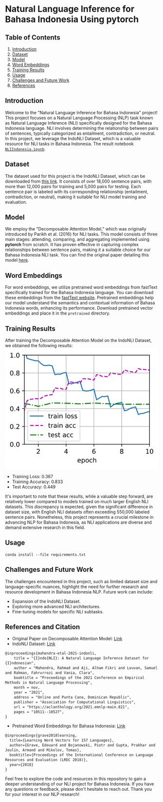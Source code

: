 # Natural Language Inference for Bahasa Indonesia Using pytorch

## Table of Contents
1. [Introduction](#introduction)
2. [Dataset](#dataset)
3. [Model](#model)
4. [Word Embeddings](#word-embeddings)
5. [Training Results](#training-results)
6. [Usage](#usage)
7. [Challenges and Future Work](#challenges-and-future-work)
8. [References](#references)

## Introduction
Welcome to the "Natural Language Inference for Bahasa Indonesia" project! This project focuses on a Natural Language Processing (NLP) task known as Natural Language Inference (NLI) specifically designed for the Bahasa Indonesia language. NLI involves determining the relationship between pairs of sentences, typically categorized as entailment, contradiction, or neutral. In this project, we leverage the IndoNLI Dataset, which is a valuable resource for NLI tasks in Bahasa Indonesia. The result notebook [`NLIIndonesia.ipynb`](https://github.com/chukbert/naturalLanguageInference/blob/master/NLIIndonesia.ipynb).

## Dataset
The dataset used for this project is the IndoNLI Dataset, which can be downloaded from [this link](https://github.com/ir-nlp-csui/indonli). It consists of over 18,000 sentence pairs, with more than 12,000 pairs for training and 5,000 pairs for testing. Each sentence pair is labeled with its corresponding relationship (entailment, contradiction, or neutral), making it suitable for NLI model training and evaluation.

## Model
We employ the "Decomposable Attention Model," which was originally introduced by Parikh et al. (2016) for NLI tasks. This model consists of three main stages: attending, comparing, and aggregating implemented using **pytorch** from scratch. It has proven effective in capturing complex relationships between sentence pairs, making it a suitable choice for our Bahasa Indonesia NLI task. You can find the original paper detailing this model [here](https://paperswithcode.com/paper/a-decomposable-attention-model-for-natural).

## Word Embeddings
For word embeddings, we utilize pretrained word embeddings from fastText specifically trained for the Bahasa Indonesia language. You can download these embeddings from the [fastText website](https://fasttext.cc/docs/en/crawl-vectors.html). Pretrained embeddings help our model understand the semantics and contextual information of Bahasa Indonesia words, enhancing its performance. Download pretrained vector embeddings and place it in the `pretrained` directory.

## Training Results
After training the Decomposable Attention Model on the IndoNLI Dataset, we obtained the following results:
![alt text](https://github.com/chukbert/naturalLanguageInference/blob/master/img/output.svg "result")
- Training Loss: 0.367
- Training Accuracy: 0.833
- Test Accuracy: 0.449

It's important to note that these results, while a valuable step forward, are relatively lower compared to models trained on much larger English NLI datasets. This discrepancy is expected, given the significant difference in dataset size, with English NLI datasets often exceeding 550,000 labeled sentence pairs. Nonetheless, this project represents a crucial milestone in advancing NLP for Bahasa Indonesia, as NLI applications are diverse and demand extensive research in this field.

## Usage
```
conda install --file requirements.txt
```
## Challenges and Future Work
The challenges encountered in this project, such as limited dataset size and language-specific nuances, highlight the need for further research and resource development in Bahasa Indonesia NLP. Future work can include:
- Expansion of the IndoNLI Dataset.
- Exploring more advanced NLI architectures.
- Fine-tuning models for specific NLI subtasks.

## References and Citation
- Original Paper on Decomposable Attention Model: [Link](https://paperswithcode.com/paper/a-decomposable-attention-model-for-natural)
- IndoNLI Dataset: [Link](https://github.com/ir-nlp-csui/indonli)
```
@inproceedings{mahendra-etal-2021-indonli,
    title = "{I}ndo{NLI}: A Natural Language Inference Dataset for {I}ndonesian",
    author = "Mahendra, Rahmad and Aji, Alham Fikri and Louvan, Samuel and Rahman, Fahrurrozi and Vania, Clara",
    booktitle = "Proceedings of the 2021 Conference on Empirical Methods in Natural Language Processing",
    month = nov,
    year = "2021",
    address = "Online and Punta Cana, Dominican Republic",
    publisher = "Association for Computational Linguistics",
    url = "https://aclanthology.org/2021.emnlp-main.821",
    pages = "10511--10527",
}
```
- Pretrained Word Embeddings for Bahasa Indonesia: [Link](https://fasttext.cc/docs/en/crawl-vectors.html)
```
@inproceedings{grave2018learning,
  title={Learning Word Vectors for 157 Languages},
  author={Grave, Edouard and Bojanowski, Piotr and Gupta, Prakhar and Joulin, Armand and Mikolov, Tomas},
  booktitle={Proceedings of the International Conference on Language Resources and Evaluation (LREC 2018)},
  year={2018}
}
```
Feel free to explore the code and resources in this repository to gain a deeper understanding of our NLI project for Bahasa Indonesia. If you have any questions or feedback, please don't hesitate to reach out. Thank you for your interest in our NLP research!
